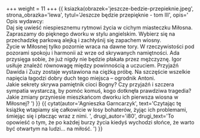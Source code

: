 +++
weight = 11
+++
{{ ksiazka(obrazek='jeszcze-bedzie-przepieknie.jpeg', strona_obrazka='lewa', tytul='Jeszcze będzie przepięknie - tom III', opis='
Opis wydawcy:<br/>
Daj się uwieść niespiesznemu rytmowi życia w cichym miasteczku Miłosna.<br/>
Zapraszamy do pięknego dworku w stylu angielskim. Wybierz się na przechadzkę parkową alejką i zachłyśnij się zapachem wiosny.<br/>
Życie w Miłosnej tylko pozornie wraca na dawne tory. W rzeczywistości pod pozorami spokoju i harmonii aż wrze od skrywanych namiętności. Ada przysięga sobie, że już nigdy nie będzie płakała przez mężczyznę. Igor usiłuje znaleźć równowagę między powinnością a uczuciem. Przyjaźń Dawida i Zuzy zostaje wystawiona na ciężką próbę. Na szczęście wszelkie napięcia łagodzi dobry duch tego miejsca – ogrodnik Antoni.<br/>
Jakie sekrety skrywa pamiętnik cioci Bogny? Czy przyjaźń i szczera sympatia wystarczą, by pomóc komuś, kogo dotknęła prawdziwa tragedia?<br/>
Jakie zmiany przyniesie mieszkańcom dworku ich pierwsza wiosna w Miłosnej?
') }}
{{ cytat(autor='Agnieszka Garncarzyk', text='Czytając tę książkę wtapiamy się całkowicie w losy bohaterów, żyjąc ich problemami, śmiejąc się i płacząc wraz z nimi. ', drugi_autor='i80', drugi_text='To opowieść o tym, że po każdej burzy życia kiedyś wychodzi słońce, że warto być otwartym na ludzi... na miłość. ') }}
